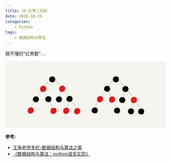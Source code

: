 ```yaml
---
title: 19 红黑二叉树
date: 2018-10-26
categories:
    - Python
tags:
    - 数据结构与算法
---
```

搞不懂的"红黑数"....

![red_black_tree](/images/algo/red_black_tree/red_black_tree.jpg)

<!-- more -->


**参考:**
- [王争老师专栏-数据结构与算法之美](https://time.geekbang.org/column/126)
- [《数据结构与算法：python语言实现》](https://book.douban.com/subject/30323938/)

